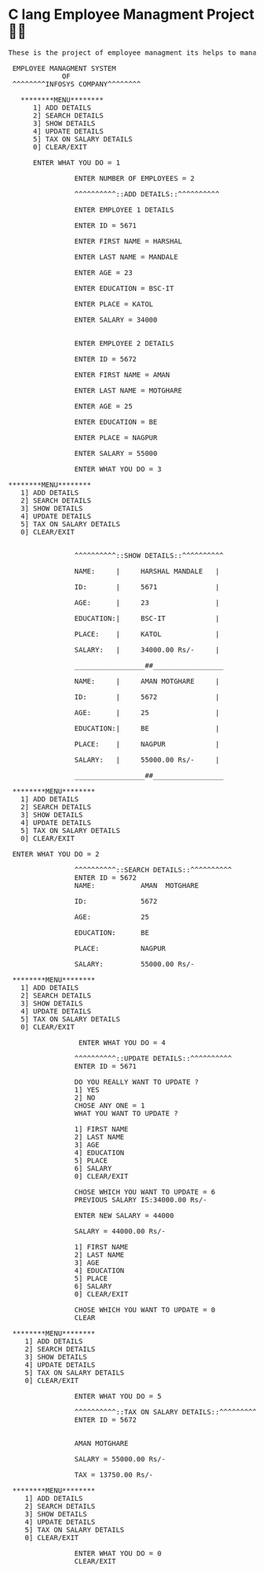 # C lang Employee Managment Project👨‍💼
<pre>
These is the project of employee managment its helps to manage the employee data to the company.👨‍💼🏢

 EMPLOYEE MANAGMENT SYSTEM
             OF
 ^^^^^^^^INFOSYS COMPANY^^^^^^^^

   ********MENU********
      1] ADD DETAILS
      2] SEARCH DETAILS                                  
      3] SHOW DETAILS                                   
      4] UPDATE DETAILS                                  
      5] TAX ON SALARY DETAILS                                  
      0] CLEAR/EXIT     
      
      ENTER WHAT YOU DO = 1

                ENTER NUMBER OF EMPLOYEES = 2

                ^^^^^^^^^^::ADD DETAILS::^^^^^^^^^^

                ENTER EMPLOYEE 1 DETAILS

                ENTER ID = 5671

                ENTER FIRST NAME = HARSHAL

                ENTER LAST NAME = MANDALE

                ENTER AGE = 23

                ENTER EDUCATION = BSC-IT

                ENTER PLACE = KATOL

                ENTER SALARY = 34000


                ENTER EMPLOYEE 2 DETAILS

                ENTER ID = 5672

                ENTER FIRST NAME = AMAN

                ENTER LAST NAME = MOTGHARE

                ENTER AGE = 25

                ENTER EDUCATION = BE

                ENTER PLACE = NAGPUR

                ENTER SALARY = 55000
                
                ENTER WHAT YOU DO = 3
                
********MENU********
   1] ADD DETAILS
   2] SEARCH DETAILS                                  
   3] SHOW DETAILS                                   
   4] UPDATE DETAILS                                  
   5] TAX ON SALARY DETAILS                                  
   0] CLEAR/EXIT     
      

                ^^^^^^^^^^::SHOW DETAILS::^^^^^^^^^^

                NAME:     |     HARSHAL MANDALE   |

                ID:       |     5671              |

                AGE:      |     23                |

                EDUCATION:|     BSC-IT            |

                PLACE:    |     KATOL             |

                SALARY:   |     34000.00 Rs/-     |

                _________________##_________________

                NAME:     |     AMAN MOTGHARE     |

                ID:       |     5672              |

                AGE:      |     25                |

                EDUCATION:|     BE                |

                PLACE:    |     NAGPUR            |

                SALARY:   |     55000.00 Rs/-     |

                _________________##_________________
                
 ********MENU********
   1] ADD DETAILS
   2] SEARCH DETAILS                                  
   3] SHOW DETAILS                                   
   4] UPDATE DETAILS                                  
   5] TAX ON SALARY DETAILS                                  
   0] CLEAR/EXIT                    

 ENTER WHAT YOU DO = 2

                ^^^^^^^^^^::SEARCH DETAILS::^^^^^^^^^^
                ENTER ID = 5672
                NAME:           AMAN  MOTGHARE

                ID:             5672

                AGE:            25

                EDUCATION:      BE

                PLACE:          NAGPUR

                SALARY:         55000.00 Rs/-
 
 ********MENU********
   1] ADD DETAILS
   2] SEARCH DETAILS                                  
   3] SHOW DETAILS                                   
   4] UPDATE DETAILS                                  
   5] TAX ON SALARY DETAILS                                  
   0] CLEAR/EXIT  
                
                 ENTER WHAT YOU DO = 4

                ^^^^^^^^^^::UPDATE DETAILS::^^^^^^^^^^
                ENTER ID = 5671

                DO YOU REALLY WANT TO UPDATE ?
                1] YES
                2] NO
                CHOSE ANY ONE = 1
                WHAT YOU WANT TO UPDATE ?

                1] FIRST NAME
                2] LAST NAME
                3] AGE
                4] EDUCATION
                5] PLACE
                6] SALARY
                0] CLEAR/EXIT

                CHOSE WHICH YOU WANT TO UPDATE = 6
                PREVIOUS SALARY IS:34000.00 Rs/-

                ENTER NEW SALARY = 44000

                SALARY = 44000.00 Rs/-

                1] FIRST NAME
                2] LAST NAME
                3] AGE
                4] EDUCATION
                5] PLACE
                6] SALARY
                0] CLEAR/EXIT

                CHOSE WHICH YOU WANT TO UPDATE = 0
                CLEAR
                
 ********MENU********
    1] ADD DETAILS
    2] SEARCH DETAILS                                  
    3] SHOW DETAILS                                   
    4] UPDATE DETAILS                                  
    5] TAX ON SALARY DETAILS                                  
    0] CLEAR/EXIT 
    
                ENTER WHAT YOU DO = 5

                ^^^^^^^^^^::TAX ON SALARY DETAILS::^^^^^^^^^^
                ENTER ID = 5672


                AMAN MOTGHARE

                SALARY = 55000.00 Rs/-

                TAX = 13750.00 Rs/-

 ********MENU********
    1] ADD DETAILS
    2] SEARCH DETAILS                                  
    3] SHOW DETAILS                                   
    4] UPDATE DETAILS                                  
    5] TAX ON SALARY DETAILS                                  
    0] CLEAR/EXIT 
    
                ENTER WHAT YOU DO = 0
                CLEAR/EXIT
